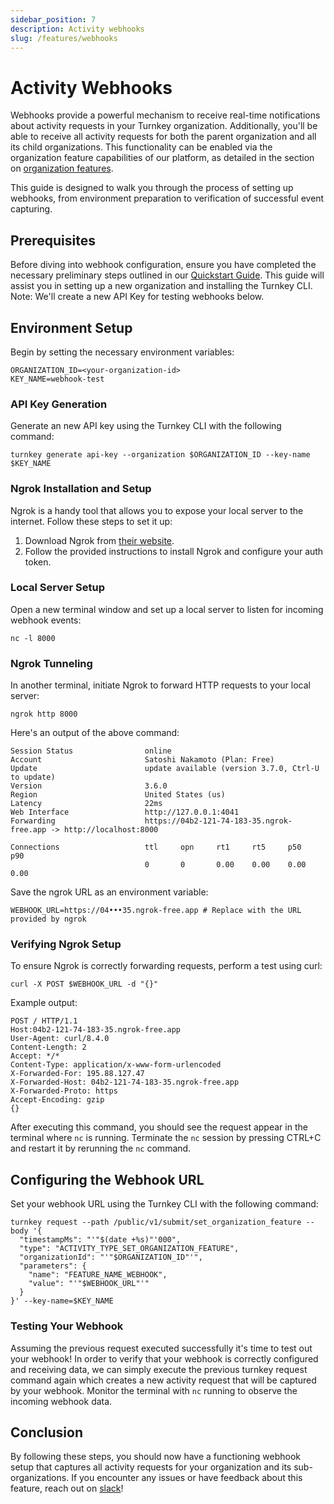 ```yaml
---
sidebar_position: 7
description: Activity webhooks
slug: /features/webhooks
---
```


# Activity Webhooks

Webhooks provide a powerful mechanism to receive real-time notifications about activity requests in your Turnkey organization. Additionally, you'll be able to receive all activity requests for both the parent organization and all its child organizations. This functionality can be enabled via the organization feature capabilities of our platform, as detailed in the section on [organization features](/concepts/organizations#features).

This guide is designed to walk you through the process of setting up webhooks, from environment preparation to verification of successful event capturing.

## Prerequisites

Before diving into webhook configuration, ensure you have completed the necessary preliminary steps outlined in our [Quickstart Guide](/getting-started/quickstart#create-your-turnkey-organization). This guide will assist you in setting up a new organization and installing the Turnkey CLI. Note: We'll create a new API Key for testing webhooks below.

## Environment Setup

Begin by setting the necessary environment variables:

```shell
ORGANIZATION_ID=<your-organization-id>
KEY_NAME=webhook-test
```

### API Key Generation

Generate an new API key using the Turnkey CLI with the following command:

```shell
turnkey generate api-key --organization $ORGANIZATION_ID --key-name $KEY_NAME
```

### Ngrok Installation and Setup

Ngrok is a handy tool that allows you to expose your local server to the internet. Follow these steps to set it up:

1. Download Ngrok from [their website](https://ngrok.com/download).
2. Follow the provided instructions to install Ngrok and configure your auth token.

### Local Server Setup

Open a new terminal window and set up a local server to listen for incoming webhook events:

```shell
nc -l 8000
```

### Ngrok Tunneling

In another terminal, initiate Ngrok to forward HTTP requests to your local server:

```shell
ngrok http 8000
```

Here's an output of the above command:

```
Session Status                online
Account                       Satoshi Nakamoto (Plan: Free)
Update                        update available (version 3.7.0, Ctrl-U to update)
Version                       3.6.0
Region                        United States (us)
Latency                       22ms
Web Interface                 http://127.0.0.1:4041
Forwarding                    https://04b2-121-74-183-35.ngrok-free.app -> http://localhost:8000

Connections                   ttl     opn     rt1     rt5     p50     p90
                              0       0       0.00    0.00    0.00    0.00
```

Save the ngrok URL as an environment variable:

```shell
WEBHOOK_URL=https://04•••35.ngrok-free.app # Replace with the URL provided by ngrok
```

### Verifying Ngrok Setup

To ensure Ngrok is correctly forwarding requests, perform a test using curl:

```shell
curl -X POST $WEBHOOK_URL -d "{}"
```

Example output:

```shell
POST / HTTP/1.1
Host:04b2-121-74-183-35.ngrok-free.app
User-Agent: curl/8.4.0
Content-Length: 2
Accept: */*
Content-Type: application/x-www-form-urlencoded
X-Forwarded-For: 195.88.127.47
X-Forwarded-Host: 04b2-121-74-183-35.ngrok-free.app
X-Forwarded-Proto: https
Accept-Encoding: gzip
{}
```

After executing this command, you should see the request appear in the terminal where `nc` is running.
Terminate the `nc` session by pressing CTRL+C and restart it by rerunning the `nc` command.

## Configuring the Webhook URL

Set your webhook URL using the Turnkey CLI with the following command:

```shell
turnkey request --path /public/v1/submit/set_organization_feature --body '{
  "timestampMs": "'"$(date +%s)"'000",
  "type": "ACTIVITY_TYPE_SET_ORGANIZATION_FEATURE",
  "organizationId": "'"$ORGANIZATION_ID"'",
  "parameters": {
    "name": "FEATURE_NAME_WEBHOOK",
    "value": "'"$WEBHOOK_URL"'"
  }
}' --key-name=$KEY_NAME
```

### Testing Your Webhook

Assuming the previous request executed successfully it's time to test out your webhook!
In order to verify that your webhook is correctly configured and receiving data,
we can simply execute the previous turnkey request command again which creates a new activity request that will be captured by your webhook.
Monitor the terminal with `nc` running to observe the incoming webhook data.

## Conclusion

By following these steps, you should now have a functioning webhook setup that captures all activity requests for your organization and its sub-organizations. If you encounter any issues or have feedback about this feature, reach out on [slack](https://join.slack.com/t/clubturnkey/shared_invite/zt-2837d2isy-gbH60kJ~XnXSSFHiqVOrqw)!
